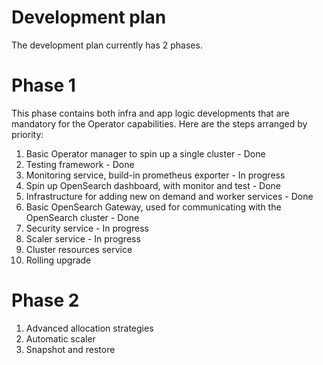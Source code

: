 # Development plan
The development plan currently has 2 phases.

# Phase 1
This phase contains both infra and app logic developments that are mandatory for the Operator capabilities.
Here are the steps arranged by priority:
1. Basic Operator manager to spin up a single cluster - Done
2. Testing framework - Done
3. Monitoring service, build-in prometheus exporter - In progress
4. Spin up OpenSearch dashboard, with monitor and test - Done
5. Infrastructure for adding new on demand and worker services - Done
6. Basic OpenSearch Gateway, used for communicating with the OpenSearch cluster - Done
7. Security service - In progress
8. Scaler service - In progress
9. Cluster resources service
10. Rolling upgrade

# Phase 2
1. Advanced allocation strategies
2. Automatic scaler
3. Snapshot and restore
